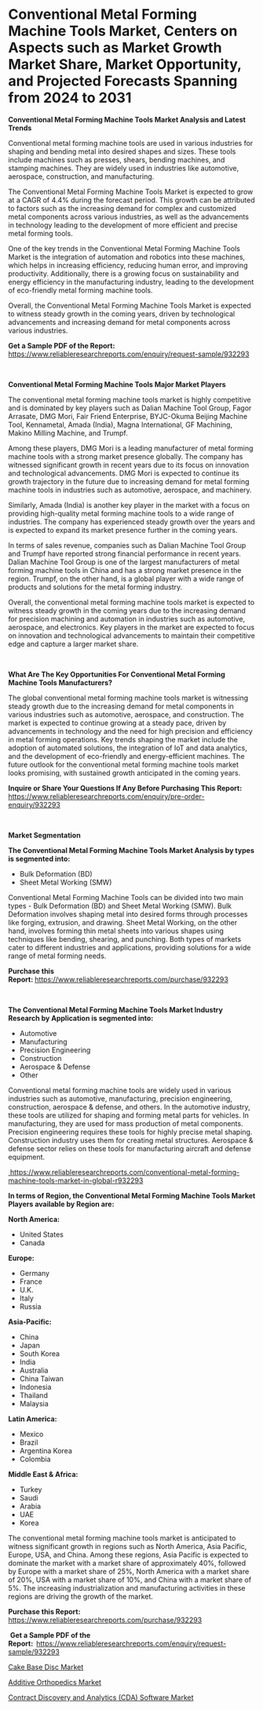 <p><h1>Conventional Metal Forming Machine Tools Market, Centers on Aspects such as Market Growth Market Share, Market Opportunity, and Projected Forecasts Spanning from 2024 to 2031</h1></p><p><strong>Conventional Metal Forming Machine Tools Market Analysis and Latest Trends</strong></p>
<p><p>Conventional metal forming machine tools are used in various industries for shaping and bending metal into desired shapes and sizes. These tools include machines such as presses, shears, bending machines, and stamping machines. They are widely used in industries like automotive, aerospace, construction, and manufacturing.</p><p>The Conventional Metal Forming Machine Tools Market is expected to grow at a CAGR of 4.4% during the forecast period. This growth can be attributed to factors such as the increasing demand for complex and customized metal components across various industries, as well as the advancements in technology leading to the development of more efficient and precise metal forming tools.</p><p>One of the key trends in the Conventional Metal Forming Machine Tools Market is the integration of automation and robotics into these machines, which helps in increasing efficiency, reducing human error, and improving productivity. Additionally, there is a growing focus on sustainability and energy efficiency in the manufacturing industry, leading to the development of eco-friendly metal forming machine tools.</p><p>Overall, the Conventional Metal Forming Machine Tools Market is expected to witness steady growth in the coming years, driven by technological advancements and increasing demand for metal components across various industries.</p></p>
<p><strong>Get a Sample PDF of the Report:&nbsp;</strong> <a href="https://www.reliableresearchreports.com/enquiry/request-sample/932293">https://www.reliableresearchreports.com/enquiry/request-sample/932293</a></p>
<p>&nbsp;</p>
<p><strong>Conventional Metal Forming Machine Tools Major Market Players</strong></p>
<p><p>The conventional metal forming machine tools market is highly competitive and is dominated by key players such as Dalian Machine Tool Group, Fagor Arrasate, DMG Mori, Fair Friend Enterprise, BYJC-Okuma Beijing Machine Tool, Kennametal, Amada (India), Magna International, GF Machining, Makino Milling Machine, and Trumpf.</p><p>Among these players, DMG Mori is a leading manufacturer of metal forming machine tools with a strong market presence globally. The company has witnessed significant growth in recent years due to its focus on innovation and technological advancements. DMG Mori is expected to continue its growth trajectory in the future due to increasing demand for metal forming machine tools in industries such as automotive, aerospace, and machinery.</p><p>Similarly, Amada (India) is another key player in the market with a focus on providing high-quality metal forming machine tools to a wide range of industries. The company has experienced steady growth over the years and is expected to expand its market presence further in the coming years.</p><p>In terms of sales revenue, companies such as Dalian Machine Tool Group and Trumpf have reported strong financial performance in recent years. Dalian Machine Tool Group is one of the largest manufacturers of metal forming machine tools in China and has a strong market presence in the region. Trumpf, on the other hand, is a global player with a wide range of products and solutions for the metal forming industry.</p><p>Overall, the conventional metal forming machine tools market is expected to witness steady growth in the coming years due to the increasing demand for precision machining and automation in industries such as automotive, aerospace, and electronics. Key players in the market are expected to focus on innovation and technological advancements to maintain their competitive edge and capture a larger market share.</p></p>
<p>&nbsp;</p>
<p><strong>What Are The Key Opportunities For Conventional Metal Forming Machine Tools Manufacturers?</strong></p>
<p><p>The global conventional metal forming machine tools market is witnessing steady growth due to the increasing demand for metal components in various industries such as automotive, aerospace, and construction. The market is expected to continue growing at a steady pace, driven by advancements in technology and the need for high precision and efficiency in metal forming operations. Key trends shaping the market include the adoption of automated solutions, the integration of IoT and data analytics, and the development of eco-friendly and energy-efficient machines. The future outlook for the conventional metal forming machine tools market looks promising, with sustained growth anticipated in the coming years.</p></p>
<p><strong>Inquire or Share Your Questions If Any Before Purchasing This Report:</strong> <a href="https://www.reliableresearchreports.com/enquiry/pre-order-enquiry/932293">https://www.reliableresearchreports.com/enquiry/pre-order-enquiry/932293</a></p>
<p>&nbsp;</p>
<p><strong>Market Segmentation</strong></p>
<p><strong>The Conventional Metal Forming Machine Tools Market Analysis by types is segmented into:</strong></p>
<p><ul><li>Bulk Deformation (BD)</li><li>Sheet Metal Working (SMW)</li></ul></p>
<p><p>Conventional Metal Forming Machine Tools can be divided into two main types - Bulk Deformation (BD) and Sheet Metal Working (SMW). Bulk Deformation involves shaping metal into desired forms through processes like forging, extrusion, and drawing. Sheet Metal Working, on the other hand, involves forming thin metal sheets into various shapes using techniques like bending, shearing, and punching. Both types of markets cater to different industries and applications, providing solutions for a wide range of metal forming needs.</p></p>
<p><strong>Purchase this Report:&nbsp;</strong><a href="https://www.reliableresearchreports.com/purchase/932293">https://www.reliableresearchreports.com/purchase/932293</a></p>
<p>&nbsp;</p>
<p><strong>The Conventional Metal Forming Machine Tools Market Industry Research by Application is segmented into:</strong></p>
<p><ul><li>Automotive</li><li>Manufacturing</li><li>Precision Engineering</li><li>Construction</li><li>Aerospace & Defense</li><li>Other</li></ul></p>
<p><p>Conventional metal forming machine tools are widely used in various industries such as automotive, manufacturing, precision engineering, construction, aerospace & defense, and others. In the automotive industry, these tools are utilized for shaping and forming metal parts for vehicles. In manufacturing, they are used for mass production of metal components. Precision engineering requires these tools for highly precise metal shaping. Construction industry uses them for creating metal structures. Aerospace & defense sector relies on these tools for manufacturing aircraft and defense equipment.</p></p>
<p><a href="https://www.reliableresearchreports.com/conventional-metal-forming-machine-tools-market-in-global-r932293">&nbsp;https://www.reliableresearchreports.com/conventional-metal-forming-machine-tools-market-in-global-r932293</a></p>
<p><strong>In terms of Region, the Conventional Metal Forming Machine Tools Market Players available by Region are:</strong></p>
<p>
    <p> <strong> North America: </strong>
        <ul>
            <li>United States</li>
            <li>Canada</li>
        </ul>
        </p> 
    <p> <strong> Europe: </strong>
        <ul>
            <li>Germany</li>
            <li>France</li>
            <li>U.K.</li>
            <li>Italy</li>
            <li>Russia</li>
        </ul>
        </p> 
    <p> <strong> Asia-Pacific: </strong>
        <ul>
            <li>China</li>
            <li>Japan</li>
            <li>South Korea</li>
            <li>India</li>
            <li>Australia</li>
            <li>China Taiwan</li>
            <li>Indonesia</li>
            <li>Thailand</li>
            <li>Malaysia</li>
        </ul>
        </p> 
    <p> <strong> Latin America: </strong>
        <ul>
            <li>Mexico</li>
            <li>Brazil</li>
            <li>Argentina Korea</li>
            <li>Colombia</li>
        </ul>
        </p> 
    <p> <strong> Middle East & Africa: </strong>
        <ul>
            <li>Turkey</li>
            <li>Saudi</li>
            <li>Arabia</li>
            <li>UAE</li>
            <li>Korea</li>
        </ul>
    </p>
    </p>
<p><p>The conventional metal forming machine tools market is anticipated to witness significant growth in regions such as North America, Asia Pacific, Europe, USA, and China. Among these regions, Asia Pacific is expected to dominate the market with a market share of approximately 40%, followed by Europe with a market share of 25%, North America with a market share of 20%, USA with a market share of 10%, and China with a market share of 5%. The increasing industrialization and manufacturing activities in these regions are driving the growth of the market.</p></p>
<p><strong>Purchase this Report: </strong><a href="https://www.reliableresearchreports.com/purchase/932293">https://www.reliableresearchreports.com/purchase/932293</a></p>
<p>&nbsp;<strong>Get a Sample PDF of the Report:&nbsp;&nbsp;</strong><a href="https://www.reliableresearchreports.com/enquiry/request-sample/932293">https://www.reliableresearchreports.com/enquiry/request-sample/932293</a></p>
<p><strong></strong></p>
<p><p><a href="https://medium.com/@fosterfahey1016/deep-dive-into-the-cake-base-disc-market-itstrends-market-segmentation-and-competitive-analysis-50867a4c6165">Cake Base Disc Market</a></p><p><a href="https://medium.com/@joshavis90/global-additive-orthopedics-market-size-is-expected-to-reach-at-a-cagr-of-14-2-76ed4852c1af">Additive Orthopedics Market</a></p><p><a href="https://view.publitas.com/reportprime-1/emerging-trends-in-contract-discovery-and-analytics-cda-software-market-global-outlook-and-future-prospects-from-2024-2031/">Contract Discovery and Analytics (CDA) Software Market</a></p></p>